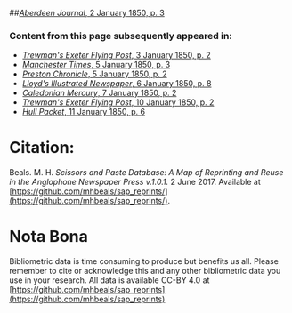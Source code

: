 ##[*Aberdeen Journal*, 2 January 1850, p. 3](https://mhbeals.github.io/sap_html/Aberdeen-Journal/Aberdeen-Journal-2-January-1850-p-3)

### Content from this page subsequently appeared in:
+ [*Trewman's Exeter Flying Post*, 3 January 1850, p. 2](https://mhbeals.github.io/sap_html/Trewman's-Exeter-Flying-Post/Trewman's-Exeter-Flying-Post-3-January-1850-p-2)
+ [*Manchester Times*, 5 January 1850, p. 3](https://mhbeals.github.io/sap_html/Manchester-Times/Manchester-Times-5-January-1850-p-3)
+ [*Preston Chronicle*, 5 January 1850, p. 2](https://mhbeals.github.io/sap_html/Preston-Chronicle/Preston-Chronicle-5-January-1850-p-2)
+ [*Lloyd's Illustrated Newspaper*, 6 January 1850, p. 8](https://mhbeals.github.io/sap_html/Lloyd's-Illustrated-Newspaper/Lloyd's-Illustrated-Newspaper-6-January-1850-p-8)
+ [*Caledonian Mercury*, 7 January 1850, p. 2](https://mhbeals.github.io/sap_html/Caledonian-Mercury/Caledonian-Mercury-7-January-1850-p-2)
+ [*Trewman's Exeter Flying Post*, 10 January 1850, p. 2](https://mhbeals.github.io/sap_html/Trewman's-Exeter-Flying-Post/Trewman's-Exeter-Flying-Post-10-January-1850-p-2)
+ [*Hull Packet*, 11 January 1850, p. 6](https://mhbeals.github.io/sap_html/Hull-Packet/Hull-Packet-11-January-1850-p-6)
                    
# Citation: 

Beals. M. H. *Scissors and Paste Database: A Map of Reprinting and Reuse in the Anglophone Newspaper Press v.1.0.1.* 2 June 2017. Available at [https://github.com/mhbeals/sap_reprints/](https://github.com/mhbeals/sap_reprints/). 
                    
# Nota Bona

Bibliometric data is time consuming to produce but benefits us all. Please remember to cite or acknowledge this and any other bibliometric data you use in your research. All data is available CC-BY 4.0 at [https://github.com/mhbeals/sap_reprints](https://github.com/mhbeals/sap_reprints)